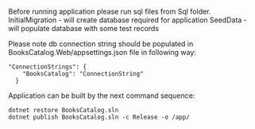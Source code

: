 Before running application please run sql files from Sql folder.
    InitialMigration - will create database required for application
    SeedData - will populate database with some test records

Please note db connection string should be populated in BooksCatalog.Web/appsettings.json file in following way:

```
"ConnectionStrings": {
    "BooksCatalog": "ConnectionString"
  }

``` 
Application can be built by the next command sequence:

```
dotnet restore BooksCatalog.sln
dotnet publish BooksCatalog.sln -c Release -o /app/

```